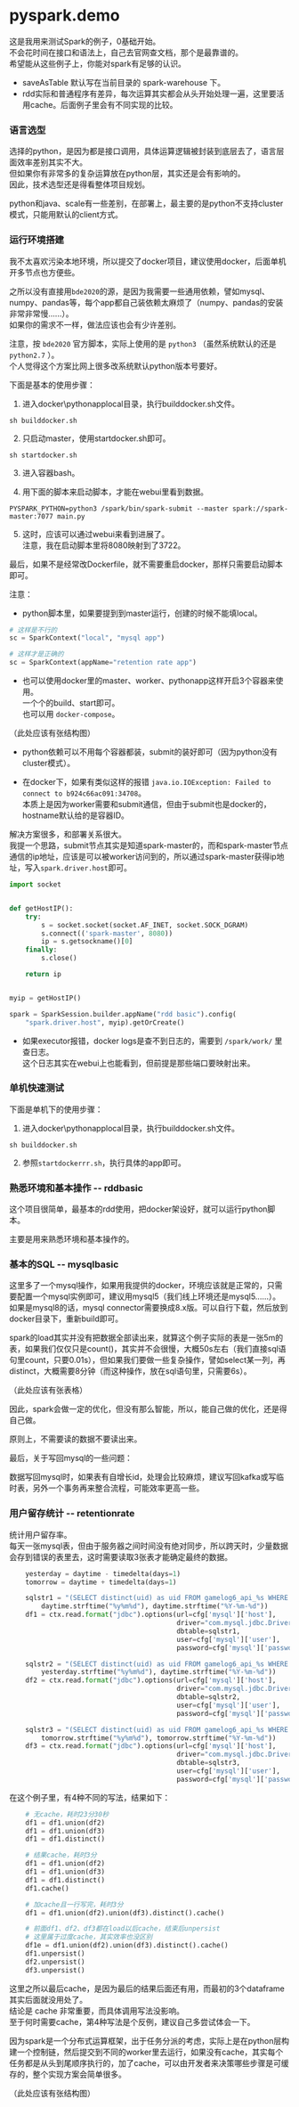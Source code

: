 # pyspark.demo

这是我用来测试Spark的例子，0基础开始。  
不会花时间在接口和语法上，自己去官网查文档，那个是最靠谱的。  
希望能从这些例子上，你能对spark有足够的认识。

- saveAsTable 默认写在当前目录的 spark-warehouse 下。
- rdd实际和普通程序有差异，每次运算其实都会从头开始处理一遍，这里要活用cache。后面例子里会有不同实现的比较。

### 语言选型

选择的python，是因为都是接口调用，具体运算逻辑被封装到底层去了，语言层面效率差别其实不大。  
但如果你有非常多的复杂运算放在python层，其实还是会有影响的。  
因此，技术选型还是得看整体项目规划。

python和java、scale有一些差别，在部署上，最主要的是python不支持cluster模式，只能用默认的client方式。

### 运行环境搭建

我不太喜欢污染本地环境，所以提交了docker项目，建议使用docker，后面单机开多节点也方便些。  

之所以没有直接用``bde2020``的源，是因为我需要一些通用依赖，譬如mysql、numpy、pandas等，每个app都自己装依赖太麻烦了（numpy、pandas的安装非常非常慢......）。  
如果你的需求不一样，做法应该也会有少许差别。

注意，按 ``bde2020`` 官方脚本，实际上使用的是 ``python3`` （虽然系统默认的还是 ``python2.7`` ）。  
个人觉得这个方案比网上很多改系统默认python版本号要好。

下面是基本的使用步骤：

1. 进入docker\pythonapplocal目录，执行builddocker.sh文件。

```
sh builddocker.sh
```

2. 只启动master，使用startdocker.sh即可。

```
sh startdocker.sh
```

3. 进入容器bash。

4. 用下面的脚本来启动脚本，才能在webui里看到数据。

```
PYSPARK_PYTHON=python3 /spark/bin/spark-submit --master spark://spark-master:7077 main.py
```

5. 这时，应该可以通过webui来看到进展了。  
注意，我在启动脚本里将8080映射到了3722。

最后，如果不是经常改Dockerfile，就不需要重启docker，那样只需要启动脚本即可。

注意：

- python脚本里，如果要提到到master运行，创建的时候不能填local。

```python
# 这样是不行的
sc = SparkContext("local", "mysql app")

# 这样才是正确的
sc = SparkContext(appName="retention rate app")
```

- 也可以使用docker里的master、worker、pythonapp这样开启3个容器来使用。  
一个个的build、start即可。  
也可以用 ``docker-compose``。

（此处应该有张结构图）

- python依赖可以不用每个容器都装，submit的装好即可（因为python没有cluster模式）。

- 在docker下，如果有类似这样的报错 ``java.io.IOException: Failed to connect to b924c66ac091:34708``。  
本质上是因为worker需要和submit通信，但由于submit也是docker的，hostname默认给的是容器ID。  

解决方案很多，和部署关系很大。  
我提一个思路，submit节点其实是知道spark-master的，而和spark-master节点通信的ip地址，应该是可以被worker访问到的，所以通过spark-master获得ip地址，写入``spark.driver.host``即可。

```python
import socket


def getHostIP():
    try:
        s = socket.socket(socket.AF_INET, socket.SOCK_DGRAM)
        s.connect(('spark-master', 8080))
        ip = s.getsockname()[0]
    finally:
        s.close()

    return ip


myip = getHostIP()

spark = SparkSession.builder.appName("rdd basic").config(
    "spark.driver.host", myip).getOrCreate()
```

- 如果executor报错，docker logs是查不到日志的，需要到 ``/spark/work/`` 里查日志。  
这个日志其实在webui上也能看到，但前提是那些端口要映射出来。

### 单机快速测试

下面是单机下的使用步骤：

1. 进入docker\pythonapplocal目录，执行builddocker.sh文件。

```
sh builddocker.sh
```

2. 参照``startdockerrr.sh``，执行具体的app即可。

### 熟悉环境和基本操作 -- rddbasic

这个项目很简单，最基本的rdd使用，把docker架设好，就可以运行python脚本。

主要是用来熟悉环境和基本操作的。

### 基本的SQL -- mysqlbasic

这里多了一个mysql操作，如果用我提供的docker，环境应该就是正常的，只需要配置一个mysql实例即可，建议用mysql5（我们线上环境还是mysql5......）。  
如果是mysql8的话，mysql connector需要换成8.x版。可以自行下载，然后放到docker目录下，重新build即可。  

spark的load其实并没有把数据全部读出来，就算这个例子实际的表是一张5m的表，如果我们仅仅只是count()，其实并不会很慢，大概50s左右（我们直接sql语句里count，只要0.01s），但如果我们要做一些复杂操作，譬如select某一列，再distinct，大概需要8分钟（而这种操作，放在sql语句里，只需要6s）。  

（此处应该有张表格）

因此，spark会做一定的优化，但没有那么智能，所以，能自己做的优化，还是得自己做。  

原则上，不需要读的数据不要读出来。

最后，关于写回mysql的一些问题：

数据写回mysql时，如果表有自增长id，处理会比较麻烦，建议写回kafka或写临时表，另外一个事务再来整合流程，可能效率更高一些。

### 用户留存统计 -- retentionrate

统计用户留存率。  
每天一张mysql表，但由于服务器之间时间没有绝对同步，所以跨天时，少量数据会存到错误的表里去，这时需要读取3张表才能确定最终的数据。

``` python
    yesterday = daytime - timedelta(days=1)
    tomorrow = daytime + timedelta(days=1)

    sqlstr1 = "(SELECT distinct(uid) as uid FROM gamelog6_api_%s WHERE curtime >= '%s') tmp" % (
        daytime.strftime("%y%m%d"), daytime.strftime("%Y-%m-%d"))
    df1 = ctx.read.format("jdbc").options(url=cfg['mysql']['host'],
                                          driver="com.mysql.jdbc.Driver",
                                          dbtable=sqlstr1,
                                          user=cfg['mysql']['user'],
                                          password=cfg['mysql']['password']).load()

    sqlstr2 = "(SELECT distinct(uid) as uid FROM gamelog6_api_%s WHERE curtime >= '%s') tmp" % (
        yesterday.strftime("%y%m%d"), daytime.strftime("%Y-%m-%d"))
    df2 = ctx.read.format("jdbc").options(url=cfg['mysql']['host'],
                                          driver="com.mysql.jdbc.Driver",
                                          dbtable=sqlstr2,
                                          user=cfg['mysql']['user'],
                                          password=cfg['mysql']['password']).load()

    sqlstr3 = "(SELECT distinct(uid) as uid FROM gamelog6_api_%s WHERE curtime < '%s') tmp" % (
        tomorrow.strftime("%y%m%d"), tomorrow.strftime("%Y-%m-%d"))
    df3 = ctx.read.format("jdbc").options(url=cfg['mysql']['host'],
                                          driver="com.mysql.jdbc.Driver",
                                          dbtable=sqlstr3,
                                          user=cfg['mysql']['user'],
                                          password=cfg['mysql']['password']).load()
```

在这个例子里，有4种不同的写法，结果如下：

``` python
    # 无cache，耗时23分30秒
    df1 = df1.union(df2)
    df1 = df1.union(df3)
    df1 = df1.distinct()

    # 结果cache，耗时3分
    df1 = df1.union(df2)
    df1 = df1.union(df3)
    df1 = df1.distinct()
    df1.cache()

    # 加cache且一行写完，耗时3分
    df1 = df1.union(df2).union(df3).distinct().cache()

    # 前面df1、df2、df3都在load以后cache，结束后unpersist
    # 这里属于过度cache，其实效率也没区别
    df1e = df1.union(df2).union(df3).distinct().cache()
    df1.unpersist()
    df2.unpersist()
    df3.unpersist()
```

这里之所以最后cache，是因为最后的结果后面还有用，而最初的3个dataframe其实后面就没用处了。  
结论是 cache 非常重要，而具体调用写法没影响。  
至于何时需要cache，第4种写法是个反例，建议自己多尝试体会一下。

因为spark是一个分布式运算框架，出于任务分派的考虑，实际上是在python层构建一个控制链，然后提交到不同的worker里去运行，如果没有cache，其实每个任务都是从头到尾顺序执行的，加了cache，可以由开发者来决策哪些步骤是可缓存的，整个实现方案会简单很多。

（此处应该有张结构图）
